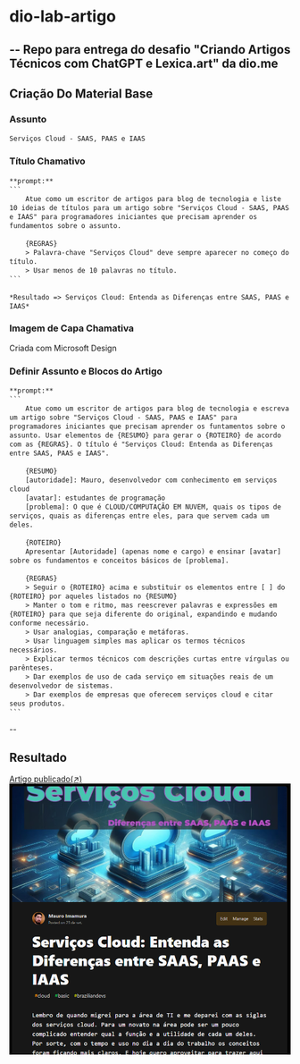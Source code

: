 # dio-lab-artigo
--
Repo para entrega do desafio "Criando Artigos Técnicos com ChatGPT e Lexica.art" da dio.me
--
## Criação Do Material Base

### Assunto
    Serviços Cloud - SAAS, PAAS e IAAS

### Título Chamativo
    **prompt:**
    ```
        Atue como um escritor de artigos para blog de tecnologia e liste 10 ideias de títulos para um artigo sobre "Serviços Cloud - SAAS, PAAS e IAAS" para programadores iniciantes que precisam aprender os fundamentos sobre o assunto.

        {REGRAS}
        > Palavra-chave "Serviços Cloud" deve sempre aparecer no começo do título.
        > Usar menos de 10 palavras no título.
    ```

    *Resultado => Serviços Cloud: Entenda as Diferenças entre SAAS, PAAS e IAAS*

### Imagem de Capa Chamativa
   Criada com Microsoft Design

### Definir Assunto e Blocos do Artigo
    **prompt:**
    ```
        Atue como um escritor de artigos para blog de tecnologia e escreva um artigo sobre "Serviços Cloud - SAAS, PAAS e IAAS" para programadores iniciantes que precisam aprender os funtamentos sobre o assunto. Usar elementos de {RESUMO} para gerar o {ROTEIRO} de acordo com as {REGRAS}. O título é "Serviços Cloud: Entenda as Diferenças entre SAAS, PAAS e IAAS".

        {RESUMO}
        [autoridade]: Mauro, desenvolvedor com conhecimento em serviços cloud
        [avatar]: estudantes de programação
        [problema]: O que é CLOUD/COMPUTAÇÃO EM NUVEM, quais os tipos de serviços, quais as diferenças entre eles, para que servem cada um deles.

        {ROTEIRO}
        Apresentar [Autoridade] (apenas nome e cargo) e ensinar [avatar] sobre os fundamentos e conceitos básicos de [problema].

        {REGRAS}
        > Seguir o {ROTEIRO} acima e substituir os elementos entre [ ] do {ROTEIRO} por aqueles listados no {RESUMO}
        > Manter o tom e ritmo, mas reescrever palavras e expressões em {ROTEIRO} para que seja diferente do original, expandindo e mudando conforme necessário.
        > Usar analogias, comparação e metáforas.
        > Usar linguagem simples mas aplicar os termos técnicos necessários.
        > Explicar termos técnicos com descrições curtas entre vírgulas ou parênteses.
        > Dar exemplos de uso de cada serviço em situações reais de um desenvolvedor de sistemas.
        > Dar exemplos de empresas que oferecem serviços cloud e citar seus produtos.
    ```
--
## Resultado
[Artigo publicado(↗)](https://dev.to/mauroimamura/servicos-cloud-entenda-as-diferencas-entre-saas-paas-e-iaas-3jep)
![Print do artigo publicado](image.png)